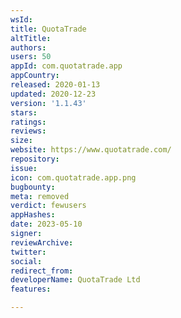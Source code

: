 ```yaml
---
wsId: 
title: QuotaTrade
altTitle: 
authors: 
users: 50
appId: com.quotatrade.app
appCountry: 
released: 2020-01-13
updated: 2020-12-23
version: '1.1.43'
stars: 
ratings: 
reviews: 
size: 
website: https://www.quotatrade.com/
repository: 
issue: 
icon: com.quotatrade.app.png
bugbounty: 
meta: removed
verdict: fewusers
appHashes: 
date: 2023-05-10
signer: 
reviewArchive: 
twitter: 
social: 
redirect_from: 
developerName: QuotaTrade Ltd
features: 

---
```


